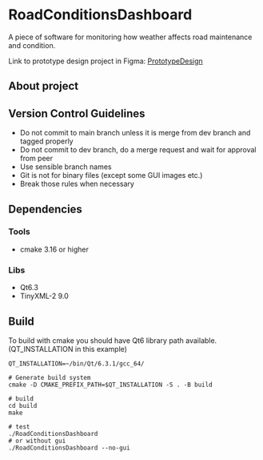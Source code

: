 # RoadConditionsDashboard

A piece of software for monitoring how weather affects road maintenance and condition.

Link to prototype design project in Figma:
[PrototypeDesign](https://www.figma.com/file/A3VuGjqxbROXrJS2WUY8wV/UI-Proto-0.1)


## About project

## Version Control Guidelines

* Do not commit to main branch unless it is merge from dev branch and tagged properly
* Do not commit to dev branch, do a merge request and wait for approval from peer
* Use sensible branch names
* Git is not for binary files (except some GUI images etc.)
* Break those rules when necessary

## Dependencies
### Tools

* cmake 3.16 or higher

### Libs

* Qt6.3
* TinyXML-2 9.0

## Build
To build with cmake you should have Qt6 library path available. (QT_INSTALLATION in this example)

```
QT_INSTALLATION=~/bin/Qt/6.3.1/gcc_64/

# Generate build system
cmake -D CMAKE_PREFIX_PATH=$QT_INSTALLATION -S . -B build

# build
cd build
make

# test
./RoadConditionsDashboard
# or without gui
./RoadConditionsDashboard --no-gui
```

